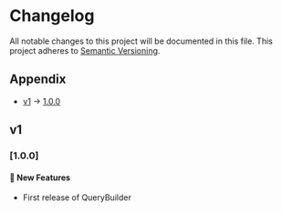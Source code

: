 # Changelog

All notable changes to this project will be documented in this file.
This project adheres to [Semantic Versioning](https://semver.org/spec/v2.0.0.html).

## Appendix

- [v1](#v1) -> [1.0.0](#v100)


## v1

### **[1.0.0]**<a id="v100"></a>

#### :rocket: New Features

- First release of QueryBuilder
